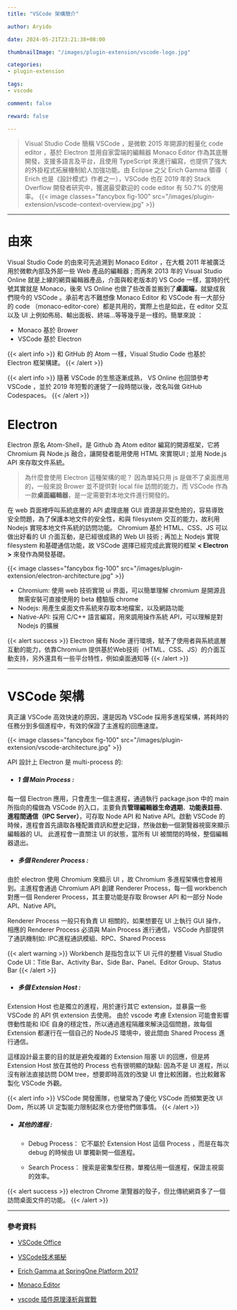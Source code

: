 ```yaml
---
title: "VSCode 架構簡介"

author: Aryido

date: 2024-05-21T23:21:38+08:00

thumbnailImage: "/images/plugin-extension/vscode-logo.jpg"

categories:
- plugin-extension

tags:
- vscode

comment: false

reward: false

---
```


<!--BODY-->
> Visual Studio Code 簡稱 VSCode ，是微軟 2015 年開源的輕量化 code editor ，基於 Electron 並用自家雲端的編輯器 Monaco Editor 作為其底層開發，支援多語言及平台，且使用 TypeScript 來進行編寫，也提供了強大的外掛程式拓展機制給人加強功能。由 Eclipse 之父 Erich Gamma 領導（ Erich 也是《設計模式》作者之一），VSCode 也在 2019 年的 Stack Overflow 開發者研究中，獲選最受歡迎的 code editor 有 50.7% 的使用率。
> {{< image classes="fancybox fig-100" src="/images/plugin-extension/vscode-context-overview.jpg" >}}


<!--more-->

---

# 由來

Visual Studio Code 的由來可先追溯到 Monaco Editor ，在大概 2011 年被廣泛用於微軟內部及外部一些 Web 產品的編輯器 ; 而再來 2013 年的 Visual Studio Online 就是上線的網頁編輯器產品，介面與較老版本的 VS Code 一樣，當時的代號其實就是 Monaco，後來 VS Online 也做了些改善並搬到了**桌面端**，就變成我們現今的 VSCode 。承前考古不難想像 Monaco Editor 和 VSCode 有一大部分的 code （monaco-editor-core）都是共用的，實際上也是如此，在 editor 交互以及 UI 上例如佈局、輸出面板、終端...等等幾乎是一樣的。簡單來說 ：
- Monaco 基於 Brower
- VSCode 基於 Electron

{{< alert info >}}
和 GitHub 的 Atom 一樣，Visual Studio Code 也基於 Electron 框架構建。
{{< /alert >}}

{{< alert info >}}
隨著 VSCode 的生態逐漸成熟， VS Online 也回頭參考 VSCode ，並於 2019 年短暫的運營了一段時間以後，改名叫做 GitHub Codespaces。 
{{< /alert >}}


# Electron
Electron 原名 Atom-Shell，是 Github 為 Atom editor 編寫的開源框架，它將 Chromium 與 Node.js 融合，讓開發者能用使用 HTML 來實現UI ; 並用 Node.js API 來存取文件系統。

> 為什麼會使用 Electron 這種架構的呢？ 因為單純只用 js 是做不了桌面應用的，一般來說 Brower 並不提供對 local file 訪問的能力，而 VSCode 作為一款**桌面編輯器**，是一定需要對本地文件進行開發的。


在 web 頁面裡呼叫系統底層的 API 處理底層 GUI 資源是非常危險的，容易導致安全問題，為了保護本地文件的安全性，和與 filesystem 交互的能力，故利用 Nodejs 實現本地文件系統的訪問功能。 Chromium 基於 HTML、CSS、JS 可以做出好看的 UI 介面互動，是已經很成熟的 Web UI 技術 ; 再加上 Nodejs 實現 filesystem 和基礎通信功能，故 VSCode 選擇已經完成此實現的框架 **< Electron >** 來發作為開發基礎。

{{< image classes="fancybox fig-100" src="/images/plugin-extension/electron-architecture.jpg" >}}

- Chromium: 使用 web 技術實現 ui 界面，可以簡單理解 chromium 是開源且無需安裝可直接使用的 beta 體驗版 chrome
- Nodejs: 用產生桌面文件系統來存取本地檔案，以及網路功能
- Native-API: 採用 C/C++ 語言編寫，用來調用操作系統 API，可以理解是對 Nodejs 的擴展

{{< alert success >}}
Electron 擁有 Node 運行環境，賦予了使用者與系統底層互動的能力，依靠Chromium 提供基於Web技術（HTML、CSS、JS）的介面互動支持，另外還具有一些平台特性，例如桌面通知等
{{< /alert >}}

---

# VSCode 架構

真正讓 VSCode 高效快速的原因，還是因為 VSCode 採用多進程架構，將耗時的任務分到多個進程中，有效的保證了主進程的回應速度。

{{< image classes="fancybox fig-100" src="/images/plugin-extension/vscode-architecture.jpg" >}}

API 設計上 Electron 是 multi-process 的:
- ##### **1 個 Main Process** :
  
每一個 Electron 應用，只會產生一個主進程，通過執行 package.json 中的 main 所指向的檔做為 VSCode 的入口，主要負責**管理編輯器生命週期**、**功能表註冊**、**進程間通信（IPC Server）**，可存取 Node API 和 Native API。啟動 VSCode 的時候，進程會首先讀取各種配置資訊和歷史記錄，然後啟動一個瀏覽器視窗來顯示編輯器的 UI。 此進程會一直關注 UI 的狀態，當所有 UI 被關閉的時候，整個編輯器退出。


- ##### **多個 Renderer Process** :

由於 electron 使用 Chromium 來顯示 UI ，故 Chromium 多進程架構也會被用到。主進程會通過 Chromium API 創建 Renderer Process，每一個 workbench 對應一個 Renderer Process，其主要功能是存取 Browser API 和一部分 Node API、Native API。

Renderer Process 一般只有負責 UI 相關的，如果想要在 UI 上執行 GUI 操作，相應的 Renderer Process 必須與 Main Process 進行通信，VSCode 內部提供了通訊機制如: IPC進程通訊模組、RPC、Shared Process

{{< alert warning >}}
Workbench 是指包含以下 UI 元件的整體 Visual Studio Code UI：Title Bar、Activity Bar、Side Bar、Panel、Editor Group、Status Bar
{{< /alert >}} 

- ##### **多個 Extension Host** : 

Extension Host 也是獨立的進程，用於運行其它 extension，並暴露一些 VSCode 的 API 供 extension 去使用。 由於 vscode 考慮 Extension 可能會影響啓動性能和 IDE 自身的穩定性，所以通過進程隔離來解決這個問題，故每個 Extension 都運行在一個自己的 NodeJS 環境中，彼此間由 Shared Process 進行通信。

這樣設計最主要的目的就是避免複雜的 Extension 阻塞 UI 的回應，但是將 Extension Host 放在其他的 Process 也有很明顯的缺點: 因為不是 UI 進程，所以沒有辦法直接訪問 DOM tree，想要即時高效的改變 UI 會比較困難，也比較難客製化 VSCode 外觀。

{{< alert info >}}
VSCode 開發團隊，也蠻常為了優化 VSCode 而頻繁更改 UI Dom，所以將 UI 定製能力限制起來也方便他們做事情。
{{< /alert >}}


- ##### **其他的進程** :

    - Debug Process： 它不屬於 Extension Host 這個 Process ，而是在每次 debug 的時候由 UI 單獨新開一個進程。

    - Search Process： 搜索是密集型任務，單獨佔用一個進程，保證主視窗的效率。


{{< alert success >}}
electron Chrome 瀏覽器的殼子，但比傳統網頁多了一個訪問桌面文件的功能。
{{< /alert >}} 

---

### 參考資料

- [VSCode Office](https://code.visualstudio.com/docs)


- [VSCode技术揭秘](https://juejin.cn/post/6844903981559316488)

- [Erich Gamma at SpringOne Platform 2017](https://www.youtube.com/watch?v=Vs3AGfeuNKU)

- [Monaco Editor](https://juejin.cn/post/7146457023415058468)

- [vscode 插件原理淺析與實戰](https://www.readfog.com/a/1669679579178045440)
